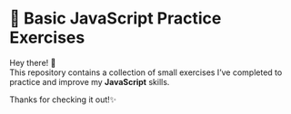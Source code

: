 # 🧠 Basic JavaScript Practice Exercises

Hey there! 👋  
This repository contains a collection of small exercises I’ve completed to practice and improve my **JavaScript** skills.


Thanks for checking it out!✨
